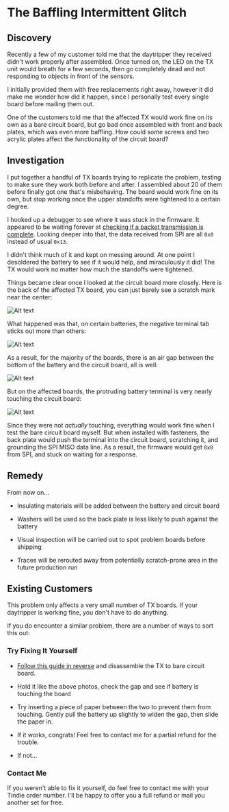 # The Baffling Intermittent Glitch

## Discovery

Recently a few of my customer told me that the daytripper they received didn't work properly after assembled. Once turned on, the LED on the TX unit would breath for a few seconds, then go completely dead and not responding to objects in front of the sensors. 

I initially provided them with free replacements right away, however it did make me wonder how did it happen, since I personally test every single board before mailing them out.

One of the customers told me that the affected TX would work fine on its own as a bare circuit board, but go bad once assembled with front and back plates, which was even more baffling. How could some screws and two acrylic plates affect the functionality of the circuit board?

## Investigation

I put together a handful of TX boards trying to replicate the problem, testing to make sure they work both before and after. I assembled about 20 of them before finally got one that's misbehaving. The board would work fine on its own, but stop working once the upper standoffs were tightened to a certain degree.

I hooked up a debugger to see where it was stuck in the firmware. It appeared to be waiting forever at [checking if a packet transmission is complete](https://github.com/dekuNukem/daytripper/blob/865081e2ba3adbdf7ebfdae3229aa89da2c86ae7/firmware/tx_bss/Src/helpers.c#L200). Looking deeper into that, the data received from SPI are all `0x0` instead of usual `0x13`.

I didn't think much of it and kept on messing around. At one point I desoldered the battery to see if it would help, and miraculously it did! The TX would work no matter how much the standoffs were tightened. 

Things became clear once I looked at the circuit board more closely. Here is the back of the affected TX board, you can just barely see a scratch mark near the center:

![Alt text](resources/photos/glitch1.jpeg)

What happened was that, on certain batteries, the negative terminal tab sticks out more than others:

![Alt text](resources/photos/glitch2.jpeg)

As a result, for the majority of the boards, there is an air gap between the bottom of the battery and the circuit board, all is well:

![Alt text](resources/photos/glitch3.jpeg)

But on the affected boards, the protruding battery terminal is very nearly touching the circuit board:

![Alt text](resources/photos/glitch4.jpeg)

Since they were not *actually* touching, everything would work fine when I test the bare circuit board myself. But when installed with fasteners, the back plate would push the terminal into the circuit board, scratching it, and grounding the SPI MISO data line. As a result, the firmware would get `0x0` from SPI, and stuck on waiting for a response.

## Remedy

From now on...

* Insulating materials will be added between the battery and circuit board

* Washers will be used so the back plate is less likely to push against the battery

* Visual inspection will be carried out to spot problem boards before shipping

* Traces will be rerouted away from potentially scratch-prone area in the future production run

## Existing Customers

This problem only affects a very small number of TX boards. If your daytripper is working fine, you don't have to do anything.

If you do encounter a similar problem, there are a number of ways to sort this out:

### Try Fixing It Yourself

* [Follow this guide in reverse](https://github.com/dekuNukem/daytripper/blob/master/assembly_guide.md) and disassemble the TX to bare circuit board.

* Hold it like the above photos, check the gap and see if battery is touching the board

* Try inserting a piece of paper between the two to prevent them from touching. Gently pull the battery up slightly to widen the gap, then slide the paper in.

* If it works, congrats! Feel free to contact me for a partial refund for the trouble.

* If not...

### Contact Me

If you weren't able to fix it yourself, do feel free to contact me with your Tindie order number. I'll be happy to offer you a full refund or mail you another set for free.

